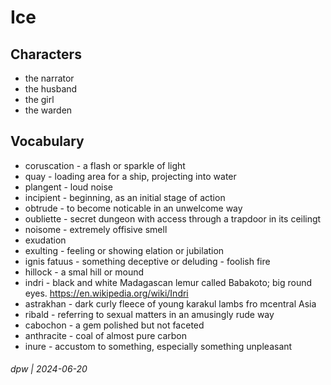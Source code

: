 # Ice


## Characters

* the narrator
* the husband
* the girl
* the warden

## Vocabulary

* coruscation - a flash or sparkle of light
* quay - loading area for a ship, projecting into water
* plangent - loud noise
* incipient - beginning, as an initial stage of action
* obtrude - to become noticable in an unwelcome way
* oubliette - secret dungeon with access through a trapdoor in its ceilingt
* noisome - extremely offisive smell
* exudation
* exulting - feeling or showing elation or jubilation
* ignis fatuus - something deceptive or deluding - foolish fire
* hillock - a smal hill or mound
* indri - black and white Madagascan lemur called Babakoto; big round eyes. https://en.wikipedia.org/wiki/Indri
* astrakhan - dark curly fleece of young karakul lambs fro mcentral Asia
* ribald - referring to sexual matters in an amusingly rude way
* cabochon - a gem polished but not faceted
* anthracite - coal of almost pure carbon
* inure - accustom to something, especially something unpleasant

###### dpw | 2024-06-20
